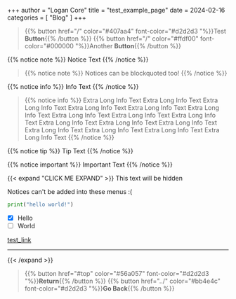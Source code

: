 +++
author = "Logan Core"
title = "test_example_page"
date = 2024-02-16
categories = [
    "Blog"
]
+++


> {{% button href="/" color="#407aa4" font-color="#d2d2d3 "%}}Test **Button**{{% /button %}}
> {{% button href="/" color="#ffdf00" font-color="#000000 "%}}Another **Button**{{% /button %}}

{{% notice note %}}
Notice Text
{{% /notice %}}

>{{% notice note %}}
>Notices can be blockquoted too!
>{{% /notice %}}


{{% notice info %}}
Info Text
{{% /notice %}}

>{{% notice info %}}
>Extra Long Info Text Extra Long Info Text Extra Long Info Text Extra Long Info Text
>Extra Long Info Text Extra Long Info Text Extra Long Info Text Extra Long Info Text
>Extra Long Info Text Extra Long Info Text Extra Long Info Text Extra Long Info Text
>Extra Long Info Text Extra Long Info Text Extra Long Info Text Extra Long Info Text
>{{% /notice %}}

{{% notice tip %}}
Tip Text
{{% /notice %}}


{{% notice important  %}}
Important Text
{{% /notice %}}




{{< expand "CLICK ME EXPAND" >}}
This text will be hidden

Notices can't be added into these menus :(

```python
print("hello world!")
```
- [x] Hello
- [ ] World

[test_link](./sub_page_example)

---

{{< /expand >}}





> {{% button href="#top" color="#56a057" font-color="#d2d2d3 "%}}**Return**{{% /button %}}
> {{% button href="../" color="#bb4e4c" font-color="#d2d2d3 "%}}**Go Back**{{% /button %}}
